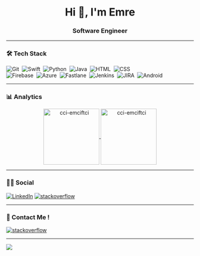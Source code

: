 <h1 align="center">Hi 👋, I'm Emre</h1>
<h3 align="center">Software Engineer</h3>

<hr class="dotted">

### 🛠 Tech Stack
![Git](https://img.shields.io/badge/-Git-05122A?style=for-the-badge&logo=git)&nbsp;
![Swift](https://img.shields.io/badge/Swift-05122A?style=for-the-badge&logo=swift)&nbsp;
![Python](https://img.shields.io/badge/python-05122A?style=for-the-badge&logo=python)&nbsp;
![Java](https://img.shields.io/badge/java-05122A?style=for-the-badge&logo=java)&nbsp;
![HTML](https://img.shields.io/badge/-HTML-05122A?style=for-the-badge&logo=HTML5&logoColor=E34F26)&nbsp;
![CSS](https://img.shields.io/badge/-CSS-05122A?style=for-the-badge&logo=CSS3&logoColor=239120)&nbsp;   
![Firebase](https://img.shields.io/badge/firebase-05122A?style=for-the-badge&logo=firebase&logoColor=yellow)&nbsp;
![Azure](https://img.shields.io/badge/-azure-05122A?style=for-the-badge&logo=microsoft)&nbsp;
![Fastlane](https://img.shields.io/badge/-fastlane-05122A?style=for-the-badge&logo=fastlane)&nbsp;
![Jenkins](https://img.shields.io/badge/-jenkins-05122A?style=for-the-badge&logo=jenkins)&nbsp;
![JIRA](https://img.shields.io/badge/-jira-05122A?style=for-the-badge&logo=jira)&nbsp;
![Android](https://img.shields.io/badge/-android-05122A?style=for-the-badge&logo=android)&nbsp;

<hr class="dotted">

### 📊 Analytics
<p align="center">
<a href="https://github.com/emrcftci">
  <img height="150" align="center" src="https://github-readme-stats.vercel.app/api?username=cci-emciftci&show_icons=true&locale=en&theme=algolia&include_all_commits=true&count_private=true" alt="cci-emciftci"/>
  <img height="150" align="center" src="https://github-readme-stats.vercel.app/api/top-langs?username=cci-emciftci&show_icons=true&locale=en&layout=compact&theme=algolia" alt="cci-emciftci"/>
</a>
</p>

<hr class="dotted">

### 🤝🏻 Social

<a href="https://www.linkedin.com/in/emreciftci-profile/" target="blank"><img align="center" src="https://img.shields.io/badge/LinkedIn-0077B5?style=for-the-badge&logo=linkedin&logoColor=white" alt="LinkedIn" /></a>
<a href="https://stackoverflow.com/users/story/7512091" target="blank"><img align="center" src="https://img.shields.io/badge/Stack_Overflow-FE7A16?style=for-the-badge&logo=stack-overflow&logoColor=white" alt="stackoverflow" /></a>

<hr class="dotted">

### 📩 Contact Me ! 

<a href="mailto:emreciftci541@gmail.com" target="blank"><img align="center" src="https://img.shields.io/badge/Gmail-D14836?style=for-the-badge&logo=gmail&logoColor=white" alt="stackoverflow" /></a>

<hr class="dotted">

![](https://komarev.com/ghpvc/?username=emrcftci&style=for-the-badge)

